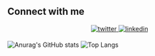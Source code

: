## Connect with me
<div align="center">
<a href="https://twitter.com/ivanjosipovic" target="_blank">
<img src=https://img.shields.io/badge/twitter-%2300acee.svg?&style=for-the-badge&logo=twitter&logoColor=white alt=twitter style="margin-bottom: 5px;" />
</a>
<a href="https://linkedin.com/in/ivanjosipovic" target="_blank">
<img src=https://img.shields.io/badge/linkedin-%231E77B5.svg?&style=for-the-badge&logo=linkedin&logoColor=white alt=linkedin style="margin-bottom: 5px;" />
</a>
</div>

![Anurag's GitHub stats](https://github-readme-stats.vercel.app/api?username=ivanjosipovic&show_icons=true&theme=dark)
![Top Langs](https://github-readme-stats.vercel.app/api/top-langs/?username=ivanjosipovic&theme=dark&layout=compact)


<!--
**IvanJosipovic/IvanJosipovic** is a ✨ _special_ ✨ repository because its `README.md` (this file) appears on your GitHub profile.

Here are some ideas to get you started:

- 🔭 I’m currently working on ...
- 🌱 I’m currently learning ...
- 👯 I’m looking to collaborate on ...
- 🤔 I’m looking for help with ...
- 💬 Ask me about ...
- 📫 How to reach me: ...
- 😄 Pronouns: ...
- ⚡ Fun fact: ...
-->
